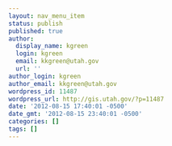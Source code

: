 ```yaml
---
layout: nav_menu_item
status: publish
published: true
author:
  display_name: kgreen
  login: kgreen
  email: kkgreen@utah.gov
  url: ''
author_login: kgreen
author_email: kkgreen@utah.gov
wordpress_id: 11487
wordpress_url: http://gis.utah.gov/?p=11487
date: '2012-08-15 17:40:01 -0500'
date_gmt: '2012-08-15 23:40:01 -0500'
categories: []
tags: []
---
```


